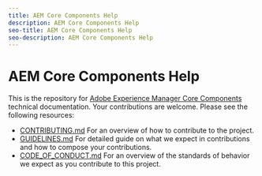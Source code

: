 ```yaml
---
title: AEM Core Components Help
description: AEM Core Components Help
seo-title: AEM Core Components Help
seo-description: AEM Core Components Help
---
```


# AEM Core Components Help

This is the repository for [Adobe Experience Manager Core Components](https://github.com/adobe/aem-core-wcm-components) technical documentation. Your contributions are welcome. Please see the following resources:

* [CONTRIBUTING.md](CONTRIBUTING.md) For an overview of how to contribute to the project.
* [GUIDELINES.md](GUIDELINES.md) For detailed guide on what we expect in contributions and how to compose your contributions.
* [CODE_OF_CONDUCT.md](CODE_OF_CONDUCT.md) For an overview of the standards of behavior we expect as you contribute to this project.
